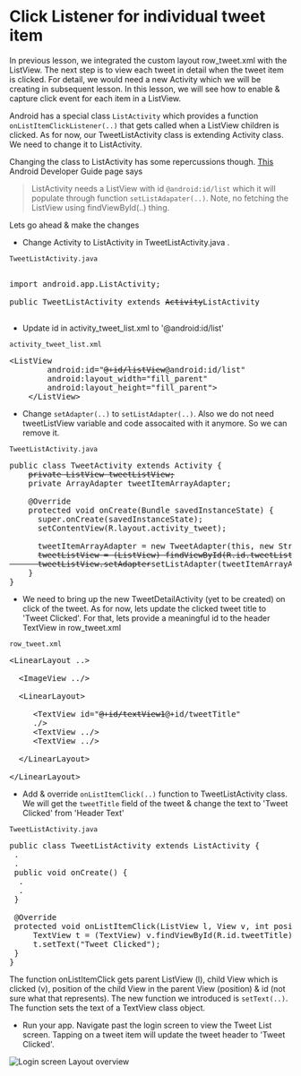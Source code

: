 # Click Listener for individual tweet item

In previous lesson, we integrated the custom layout row_tweet.xml with the ListView. The next step is to view each tweet in detail when the tweet item is clicked. For detail, we would need a new Activity which we will be creating in subsequent lesson. In this lesson, we will see how to enable & capture click event for each item in a ListView. 

Android has a special class `ListActivity` which provides a function `onListItemClickListener(..)` that gets called when a ListView children is clicked. As for now, our TweetListActivity class is extending Activity class. We need to change it to ListActivity. 

Changing the class to ListActivity has some repercussions though. [This](http://developer.android.com/reference/android/app/ListActivity.html) Android Developer Guide page says

> ListActivity needs a ListView with id `@android:id/list` which it will populate through function `setListAdapater(..)`. Note, no fetching the ListView using findViewById(..) thing.

Lets go ahead & make the changes

* Change Activity to ListActivity in TweetListActivity.java .

`TweetListActivity.java`
<pre>
</strike><span class="highlight">
import android.app.ListActivity;</span>

public TweetListActivity extends <strike>Activity</strike><span class="highlight">ListActivity</span>

</pre>

* Update id in activity_tweet_list.xml to '@android:id/list'

`activity_tweet_list.xml`
<pre>
&lt;ListView
        android:id="<strike>@+id/listView</strike><span class='highlight'>@android:id/list</span>"
        android:layout_width="fill_parent"
        android:layout_height="fill_parent"&gt;
    &lt;/ListView&gt;
</pre>

* Change `setAdapter(..)` to `setListAdapter(..)`. Also we do not need tweetListView variable and code assocaited with it anymore. So we can remove it. 

`TweetListActivity.java`
<pre>
public class TweetActivity extends Activity {
    <strike>private ListView tweetListView;</strike>
    private ArrayAdapter tweetItemArrayAdapter;

    @Override
    protected void onCreate(Bundle savedInstanceState) {
      super.onCreate(savedInstanceState);
      setContentView(R.layout.activity_tweet);

      tweetItemArrayAdapter = new TweetAdapter(this, new String[10]);
      <strike>tweetListView = (ListView) findViewById(R.id.tweetList);
      tweetListView.setAdapter</strike><span class="highlight">setListAdapter</span>(tweetItemArrayAdapter);
    }
}
</pre>

* We need to bring up the new TweetDetailActivity (yet to be created) on click of the tweet. As for now, lets update the clicked tweet title to 'Tweet Clicked'. For that, lets provide a meaningful id to the header TextView in row_tweet.xml

`row_tweet.xml`
<pre>
&lt;LinearLayout ..&gt;

  &lt;ImageView ../&gt;

  &lt;LinearLayout&gt;

     &lt;TextView id="<strike>@+id/textView1</strike><span class='highlight'>@+id/tweetTitle</span>"
	 ./&gt;
	 &lt;TextView ../&gt;
	 &lt;TextView ../&gt;

  &lt;/LinearLayout&gt;

&lt;/LinearLayout&gt;
</pre>

* Add & override `onListItemClick(..)` function to TweetListActivity class. We will get the `tweetTitle` field of the tweet & change the text to 'Tweet Clicked' from 'Header Text'

`TweetListActivity.java`
<pre>
public class TweetListActivity extends ListActivity {
 .
 .
 public void onCreate() {
  .
  .
 }

 <span class="highlight">@Override
 protected void onListItemClick(ListView l, View v, int position, long id) {
     TextView t = (TextView) v.findViewById(R.id.tweetTitle);
	 t.setText("Tweet Clicked");
 }</span>
}
</pre>

The function onListItemClick gets parent ListView (l), child View which is clicked (v), position of the child View in the parent View (position) & id (not sure what that represents). The new function we introduced is `setText(..)`. The function sets the text of a TextView class object.  

* Run your app. Navigate past the login screen to view the Tweet List screen. Tapping on a tweet item will update the tweet header to 'Tweet Clicked'. 

![Login screen Layout overview](assets/twitter-client/tweet_clicked.png)
